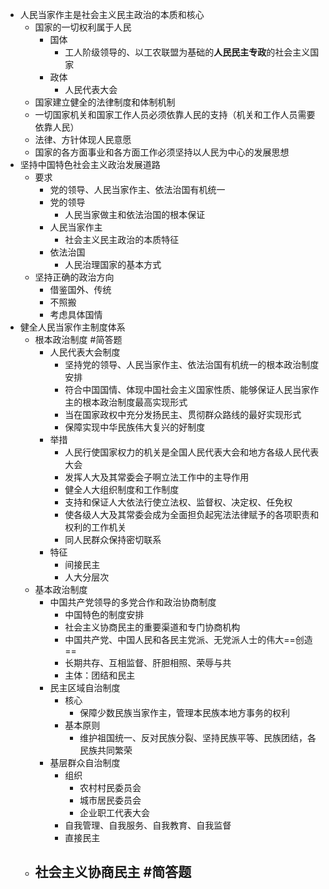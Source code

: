 - 人民当家作主是社会主义民主政治的本质和核心
	- 国家的一切权利属于人民
		- 国体
			- 工人阶级领导的、以工农联盟为基础的**人民民主专政**的社会主义国家
		- 政体
			- 人民代表大会
	- 国家建立健全的法律制度和体制机制
	- 一切国家机关和国家工作人员必须依靠人民的支持（机关和工作人员需要依靠人民）
	- 法律、方针体现人民意愿
	- 国家的各方面事业和各方面工作必须坚持以人民为中心的发展思想
- 坚持中国特色社会主义政治发展道路
	- 要求
		- 党的领导、人民当家作主、依法治国有机统一
		- 党的领导
			- 人民当家做主和依法治国的根本保证
		- 人民当家作主
			- 社会主义民主政治的本质特征
		- 依法治国
			- 人民治理国家的基本方式
	- 坚持正确的政治方向
		- 借鉴国外、传统
		- 不照搬
		- 考虑具体国情
- 健全人民当家作主制度体系
	- 根本政治制度 #简答题
		- 人民代表大会制度
			- 坚持党的领导、人民当家作主、依法治国有机统一的根本政治制度安排
			- 符合中国国情、体现中国社会主义国家性质、能够保证人民当家作主的根本政治制度最高实现形式
			- 当在国家政权中充分发扬民主、贯彻群众路线的最好实现形式
			- 保障实现中华民族伟大复兴的好制度
		- 举措
			- 人民行使国家权力的机关是全国人民代表大会和地方各级人民代表大会
			- 发挥人大及其常委会子啊立法工作中的主导作用
			- 健全人大组织制度和工作制度
			- 支持和保证人大依法行使立法权、监督权、决定权、任免权
			- 使各级人大及其常委会成为全面担负起宪法法律赋予的各项职责和权利的工作机关
			- 同人民群众保持密切联系
		- 特征
			- 间接民主
			- 人大分层次
	- 基本政治制度
		- 中国共产党领导的多党合作和政治协商制度
			- 中国特色的制度安排
			- 社会主义协商民主的重要渠道和专门协商机构
			- 中国共产党、中国人民和各民主党派、无党派人士的伟大==创造==
			- 长期共存、互相监督、肝胆相照、荣辱与共
			- 主体：团结和民主
		- 民主区域自治制度
			- 核心
				- 保障少数民族当家作主，管理本民族本地方事务的权利
			- 基本原则
				- 维护祖国统一、反对民族分裂、坚持民族平等、民族团结，各民族共同繁荣
		- 基层群众自治制度
			- 组织
				- 农村村民委员会
				- 城市居民委员会
				- 企业职工代表大会
			- 自我管理、自我服务、自我教育、自我监督
			- 直接民主
	- 社会主义协商民主 #简答题
		-